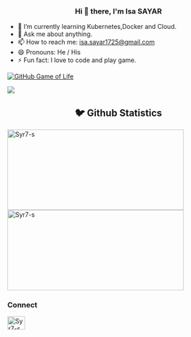 <h3 align="center"> Hi 👋 there, I'm Isa SAYAR</a></h3>

- 🌱 I’m currently learning Kubernetes,Docker and Cloud.
- 💬 Ask me about anything.
- 📫 How to reach me: isa.sayar1725@gmail.com
- 😄 Pronouns: He / His
- ⚡ Fun fact: I love to code and play game.

[![GitHub Game of Life](https://github4life.herokuapp.com/Syr7-s.gif?z=6)](https://github4life.herokuapp.com/Syr7-s)

![](https://komarev.com/ghpvc/?username=Syr7-s&color=dc143c)

<p>
<h2 align="center">🐦 Github Statistics </h2>
</p>
<p><img height="182" width ="400" src="https://github-readme-stats.vercel.app/api?username=Syr7-s&show_icons=true&theme=onedark" alt="Syr7-s" /> <img height="182" width ="400"  src="https://github-readme-stats.vercel.app/api/top-langs/?username=Syr7-s&layout=compact&show_icons=true&theme=onedark" alt="Syr7-s"/> 
</p>



<h3>Connect</h3>
 <p align="center">
  <samp>
<p align="left">
<a href="https://linkedin.com/in/isasayar" target="blank"><img align="center" src="https://cdn.jsdelivr.net/npm/simple-icons@3.0.1/icons/linkedin.svg" alt="Syr7-s" height="30" width="40" /></a>
  </samp>
  <br>
 </p>

